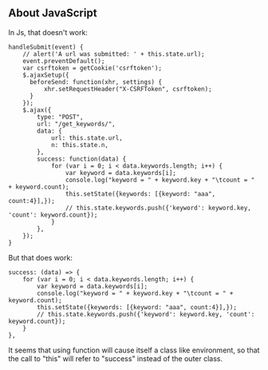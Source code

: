 ## About JavaScript
In Js, that doesn't work:
```
handleSubmit(event) {
    // alert('A url was submitted: ' + this.state.url);
    event.preventDefault();
    var csrftoken = getCookie('csrftoken');
    $.ajaxSetup({
      beforeSend: function(xhr, settings) {
          xhr.setRequestHeader("X-CSRFToken", csrftoken);
      }
    });
    $.ajax({
        type: "POST",
        url: "/get_keywords/",
        data: {
            url: this.state.url,
            n: this.state.n,
        },
        success: function(data) {
            for (var i = 0; i < data.keywords.length; i++) {
                var keyword = data.keywords[i];
                console.log("keyword = " + keyword.key + "\tcount = " + keyword.count);
                this.setState({keywords: [{keyword: "aaa", count:4}],});
                // this.state.keywords.push({'keyword': keyword.key, 'count': keyword.count});
            }
        },
    });
}
```
But that does work:
```
success: (data) => {
    for (var i = 0; i < data.keywords.length; i++) {
        var keyword = data.keywords[i];
        console.log("keyword = " + keyword.key + "\tcount = " + keyword.count);
        this.setState({keywords: [{keyword: "aaa", count:4}],});
        // this.state.keywords.push({'keyword': keyword.key, 'count': keyword.count});
    }
},
```
It seems that using function will cause itself a class like environment, so that the call to "this" will refer to "success" instead of the outer class.
